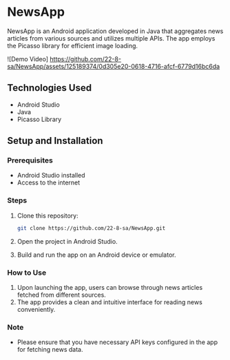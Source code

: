 # NewsApp

NewsApp is an Android application developed in Java that aggregates news articles from various sources and utilizes multiple APIs. The app employs the Picasso library for efficient image loading.

![Demo Video] https://github.com/22-8-sa/NewsApp/assets/125189374/0d305e20-0618-4716-afcf-6779d16bc6da


## Technologies Used

- Android Studio
- Java
- Picasso Library

## Setup and Installation

### Prerequisites

- Android Studio installed
- Access to the internet

### Steps

1. Clone this repository:

   ```bash
   git clone https://github.com/22-8-sa/NewsApp.git
2. Open the project in Android Studio.
3. Build and run the app on an Android device or emulator.

### How to Use

1. Upon launching the app, users can browse through news articles fetched from different sources.
2. The app provides a clean and intuitive interface for reading news conveniently.

### Note

- Please ensure that you have necessary API keys configured in the app for fetching news data.

